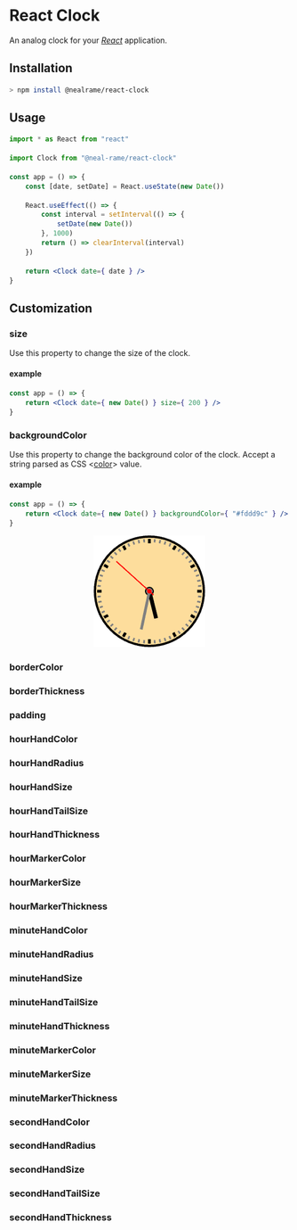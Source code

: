 # React Clock

An analog clock for your [_React_](https://reactjs.org) application.

## Installation

```sh
> npm install @nealrame/react-clock
```

## Usage

```jsx
import * as React from "react"

import Clock from "@neal-rame/react-clock"

const app = () => {
    const [date, setDate] = React.useState(new Date())

    React.useEffect(() => {
        const interval = setInterval(() => {
            setDate(new Date())
        }, 1000)
        return () => clearInterval(interval)
    })

    return <Clock date={ date } />
}
```

## Customization

### size
Use this property to change the size of the clock.

#### example
```jsx
const app = () => {
    return <Clock date={ new Date() } size={ 200 } />
}
```

### backgroundColor
Use this property to change the background color of the clock. Accept a string
parsed as CSS <[color](https://developer.mozilla.org/en-US/docs/Web/CSS/color_value)> value.

#### example
```jsx
const app = () => {
    return <Clock date={ new Date() } backgroundColor={ "#fddd9c" } />
}
```

<p align="center"><img src="./docs/images/background_color.png"/></p>

### borderColor

### borderThickness

### padding

### hourHandColor

### hourHandRadius

### hourHandSize

### hourHandTailSize

### hourHandThickness

### hourMarkerColor

### hourMarkerSize

### hourMarkerThickness

### minuteHandColor

### minuteHandRadius

### minuteHandSize

### minuteHandTailSize

### minuteHandThickness

### minuteMarkerColor

### minuteMarkerSize

### minuteMarkerThickness

### secondHandColor

### secondHandRadius

### secondHandSize

### secondHandTailSize

### secondHandThickness
